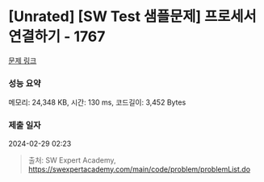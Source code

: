 # [Unrated] [SW Test 샘플문제] 프로세서 연결하기 - 1767 

[문제 링크](https://swexpertacademy.com/main/code/problem/problemDetail.do?contestProbId=AV4suNtaXFEDFAUf) 

### 성능 요약

메모리: 24,348 KB, 시간: 130 ms, 코드길이: 3,452 Bytes

### 제출 일자

2024-02-29 02:23



> 출처: SW Expert Academy, https://swexpertacademy.com/main/code/problem/problemList.do